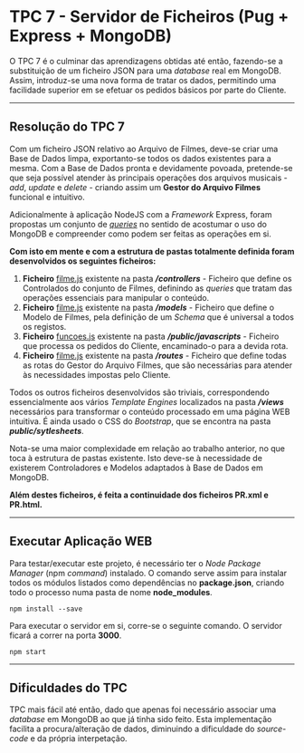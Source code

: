 # TPC 7 - Servidor de Ficheiros (Pug + Express + MongoDB)

O TPC 7 é o culminar das aprendizagens obtidas até então, fazendo-se a substituição de um ficheiro JSON para uma *database* real em MongoDB. Assim, introduz-se uma nova forma de tratar os dados, permitindo uma facilidade superior em se efetuar os pedidos básicos por parte do Cliente.

---

## Resolução do TPC 7

Com um ficheiro JSON relativo ao Arquivo de Filmes, deve-se criar uma Base de Dados limpa, exportanto-se todos os dados existentes para a mesma. Com a Base de Dados pronta e devidamente povoada, pretende-se que seja possível atender às principais operações dos arquivos musicais - *add*, *update* e *delete* - criando assim um **Gestor do Arquivo Filmes** funcional e intuitivo.

Adicionalmente à aplicação NodeJS com a *Framework* Express, foram propostas um conjunto de [*queries*](https://github.com/diogoesnog/DWeb2019/blob/master/TPC%207/Queries.md) no sentido de acostumar o uso do MongoDB e compreender como podem ser feitas as operações em si.



**Com isto em mente e com a estrutura de pastas totalmente definida foram desenvolvidos os seguintes ficheiros:**

1. **Ficheiro** [filme.js](https://github.com/diogoesnog/DWeb2019/blob/master/TPC%207/arqFilmes-nodeJS%2BExpress%2BMongoDB/controllers/filme.js) existente na pasta ***/controllers*** - Ficheiro que define os Controlados do conjunto de Filmes, definindo as *queries* que tratam das operações essenciais para manipular o conteúdo.
2. **Ficheiro** [filme.js](https://github.com/diogoesnog/DWeb2019/blob/master/TPC%207/arqFilmes-nodeJS%2BExpress%2BMongoDB/models/filme.js) existente na pasta ***/models*** - Ficheiro que define o Modelo de Filmes, pela definição de um *Schema* que é universal a todos os registos.
3. **Ficheiro** [funcoes.js]() existente na pasta ***/public/javascripts*** - Ficheiro que processa os pedidos do Cliente, encaminado-o para a devida rota.
4. **Ficheiro** [filme.js](https://github.com/diogoesnog/DWeb2019/blob/master/TPC%207/arqFilmes-nodeJS%2BExpress%2BMongoDB/routes/filme.js) existente na pasta ***/routes*** - Ficheiro que define todas as rotas do Gestor do Arquivo Filmes, que são necessárias para atender às necessidades impostas pelo Cliente.

Todos os outros ficheiros desenvolvidos são triviais, correspondendo essencialmente aos vários *Template Engines* localizados na pasta ***/views*** necessários para transformar o conteúdo processado em uma página WEB intuitiva. É ainda usado o CSS do *Bootstrap*, que se encontra na pasta ***public/sytlesheets***.

Nota-se uma maior complexidade em relação ao trabalho anterior, no que toca à estrutura de pastas existente. Isto deve-se à necessidade de existerem Controladores e Modelos adaptados à Base de Dados em MongoDB.



**Além destes ficheiros, é feita a continuidade dos ficheiros PR.xml e PR.html.**

---

## Executar Aplicação WEB

Para testar/executar este projeto, é necessário ter o *Node Package Manager* (npm *command*) instalado. O comando serve assim para instalar todos os módulos listados como dependências no **package.json**, criando todo o processo numa pasta de nome **node_modules**.

```
npm install --save
```

Para executar o servidor em si, corre-se o seguinte comando. O servidor ficará a correr na porta **3000**.

```
npm start
```

---

## Dificuldades do TPC

TPC mais fácil até então, dado que apenas foi necessário associar uma *database* em MongoDB ao que já tinha sido feito. Esta implementação facilita a procura/alteração de dados, diminuindo a dificuldade do *source-code* e da própria interpetação.